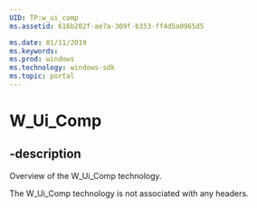 ```yaml
---
UID: TP:w_ui_comp
ms.assetid: 616b202f-ae7a-309f-b353-ff4d5a0965d5

ms.date: 01/11/2019
ms.keywords: 
ms.prod: windows
ms.technology: windows-sdk
ms.topic: portal
---
```


# W_Ui_Comp

## -description

Overview of the W_Ui_Comp technology.

The W_Ui_Comp technology is not associated with any headers.


